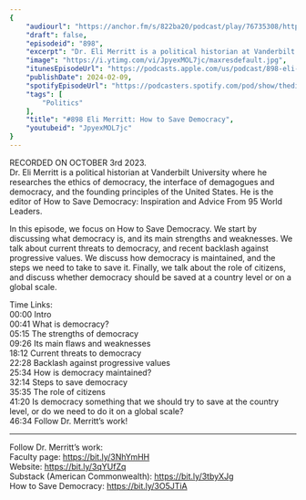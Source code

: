 ```yaml
---
{
	"audiourl": "https://anchor.fm/s/822ba20/podcast/play/76735308/https%3A%2F%2Fd3ctxlq1ktw2nl.cloudfront.net%2Fstaging%2F2023-9-3%2Ff8098d4b-eac2-2ec6-fcba-46cf96419dd1.m4a",
	"draft": false,
	"episodeid": "898",
	"excerpt": "Dr. Eli Merritt is a political historian at Vanderbilt University where he researches the ethics of democracy, the interface of demagogues and democracy, and the founding principles of the United States. He is the editor of How to Save Democracy: Inspiration and Advice From 95 World Leaders.",
	"image": "https://i.ytimg.com/vi/JpyexMOL7jc/maxresdefault.jpg",
	"itunesEpisodeUrl": "https://podcasts.apple.com/us/podcast/898-eli-merritt-how-to-save-democracy/id1451347236?i=1000644798826&uo=4",
	"publishDate": 2024-02-09,
	"spotifyEpisodeUrl": "https://podcasters.spotify.com/pod/show/thedissenter/episodes/898-Eli-Merritt-How-to-Save-Democracy-e2a49cc",
	"tags": [
		"Politics"
	],
	"title": "#898 Eli Merritt: How to Save Democracy",
	"youtubeid": "JpyexMOL7jc"
}
---
```

RECORDED ON OCTOBER 3rd 2023.  
Dr. Eli Merritt is a political historian at Vanderbilt University where he researches the ethics of democracy, the interface of demagogues and democracy, and the founding principles of the United States. He is the editor of How to Save Democracy: Inspiration and Advice From 95 World Leaders.

In this episode, we focus on How to Save Democracy. We start by discussing what democracy is, and its main strengths and weaknesses. We talk about current threats to democracy, and recent backlash against progressive values. We discuss how democracy is maintained, and the steps we need to take to save it. Finally, we talk about the role of citizens, and discuss whether democracy should be saved at a country level or on a global scale.

Time Links:  
<time>00:00</time> Intro  
<time>00:41</time> What is democracy?  
<time>05:15</time> The strengths of democracy  
<time>09:26</time> Its main flaws and weaknesses  
<time>18:12</time> Current threats to democracy  
<time>22:28</time> Backlash against progressive values  
<time>25:34</time> How is democracy maintained?  
<time>32:14</time> Steps to save democracy  
<time>35:35</time> The role of citizens  
<time>41:20</time> Is democracy something that we should try to save at the country level, or do we need to do it on a global scale?  
<time>46:34</time> Follow Dr. Merritt’s work!

---

Follow Dr. Merritt’s work:  
Faculty page: https://bit.ly/3NhYmHH  
Website: https://bit.ly/3qYUfZq  
Substack (American Commonwealth): https://bit.ly/3tbyXJg  
How to Save Democracy: https://bit.ly/3O5JTiA

